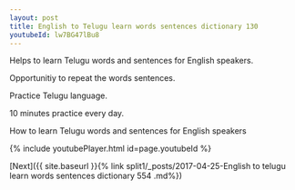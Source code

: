 ```yaml
---
layout: post
title: English to Telugu learn words sentences dictionary 130 
youtubeId: lw7BG47lBu8
---
```

 
 
Helps to learn Telugu words and sentences for English speakers.

Opportunitiy to repeat the words sentences. 

Practice Telugu language. 
 
10 minutes practice every day. 
 
How to learn Telugu words and sentences for English speakers 
 
{% include youtubePlayer.html id=page.youtubeId %}
 
 
[Next]({{ site.baseurl }}{% link  split1/_posts/2017-04-25-English to telugu learn words sentences dictionary 554 .md%})
 
